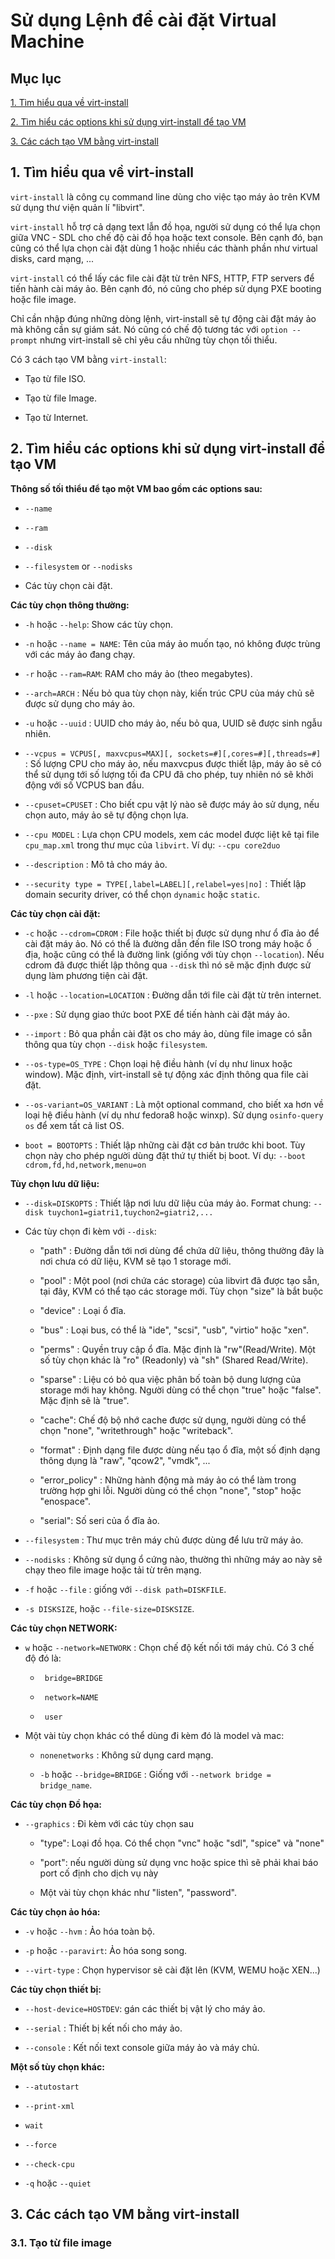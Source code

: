# Sử dụng Lệnh để cài đặt Virtual Machine

## Mục lục

[1. Tìm hiểu qua về virt-install](#tim-hieu)

[2. Tìm hiểu các options khi sử dụng virt-install để tạo VM](#option)

[3. Các cách tạo VM bằng virt-install](#tao-vm)

## <a name ="tim-hieu"> </a> 1. Tìm hiểu qua về virt-install

`virt-install` là công cụ command line dùng cho việc tạo máy ảo trên KVM sử dụng thư viện quản lí "libvirt".

`virt-install` hỗ trợ cả dạng text lẫn đồ họa, người sử dụng có thể lựa chọn giữa VNC - SDL cho chế độ cài đồ họa hoặc text console. Bên cạnh đó, bạn cũng có thể lựa chọn cài đặt dùng 1 hoặc nhiều các thành phần như virtual disks, card mạng, ...

`virt-install` có thể lấy các file cài đặt từ trên NFS, HTTP, FTP servers để tiến hành cài máy ảo. Bên cạnh đó, nó cũng cho phép sử dụng PXE booting hoặc file image.

Chỉ cần nhập đúng những dòng lệnh, virt-install sẽ tự động cài đặt máy ảo mà không cần sự giám sát. Nó cũng có chế độ tương tác với `option --prompt` nhưng virt-install sẽ chỉ yêu cầu những tùy chọn tối thiểu.

Có 3 cách tạo VM bằng `virt-install`:

- Tạo từ file ISO.

- Tạo từ file Image.

- Tạo từ Internet.

##  <a name ="option"> </a> 2. Tìm hiểu các options khi sử dụng virt-install để tạo VM

**Thông số tối thiểu để tạo một VM bao gồm các options sau:**

- `--name`

- `--ram`

- `--disk`

- `--filesystem` or `--nodisks`

- Các tùy chọn cài đặt.

**Các tùy chọn thông thường:**

- `-h` hoặc `--help`: Show các tùy chọn.

- `-n` hoặc `--name = NAME`: Tên của máy ảo muốn tạo, nó không được trùng với các máy ảo đang chạy.

- `-r` hoặc `--ram=RAM`: RAM cho máy ảo (theo megabytes).

- `--arch=ARCH` : Nếu bỏ qua tùy chọn này, kiến trúc CPU của máy chủ sẽ được sử dụng cho máy ảo.

- `-u` hoặc `--uuid` : UUID cho máy ảo, nếu bỏ qua, UUID sẽ được sinh ngẫu nhiên.

- `--vcpus = VCPUS[, maxvcpus=MAX][, sockets=#][,cores=#][,threads=#]` : Số lượng CPU cho máy ảo, nếu maxvcpus được thiết lập, máy ảo sẽ có thể sử dụng tới số lượng tối đa CPU đã cho phép, tuy nhiên nó sẽ khởi động với số VCPUS ban đầu.

- `--cpuset=CPUSET` : Cho biết cpu vật lý nào sẽ được máy ảo sử dụng, nếu chọn auto, máy ảo sẽ tự động chọn lựa.

- `--cpu MODEL` : Lựa chọn CPU models, xem các model được liệt kê tại file `cpu_map.xml` trong thư mục của `libvirt`. Ví dụ: `--cpu core2duo`

- `--description` : Mô tả cho máy ảo.

- `--security type = TYPE[,label=LABEL][,relabel=yes|no]` : Thiết lập domain security driver, có thể chọn `dynamic` hoặc `static`.

**Các tùy chọn cài đặt:**

- `-c` hoặc `--cdrom=CDROM` : File hoặc thiết bị được sử dụng như ổ đĩa ảo để cài đặt máy ảo. Nó có thể là đường dẫn đến file ISO trong máy hoặc ổ địa, hoặc cũng có thể là đường link (giống với tùy chọn `--location`). Nếu cdrom đã được thiết lập thông qua `--disk` thì nó sẽ mặc định được sử dụng làm phương tiện cài đặt.

- `-l` hoặc `--location=LOCATION` : Đường dẫn tới file cài đặt từ trên internet.

- `--pxe` : Sử dụng giao thức boot PXE để tiến hành cài đặt máy ảo.

- `--import` : Bỏ qua phần cài đặt os cho máy ảo, dùng file image có sẵn thông qua tùy chọn `--disk` hoặc `filesystem`.

- `--os-type=OS_TYPE` : Chọn loại hệ điều hành (ví dụ như linux hoặc window). Mặc định, virt-install sẽ tự động xác định thông qua file cài đặt.

- `--os-variant=OS_VARIANT` : Là một optional command, cho biết xa hơn về loại hệ điều hành (ví dụ như fedora8 hoặc winxp). Sử dụng `osinfo-query os` để xem tất cả list OS.

- `boot = BOOTOPTS` : Thiết lập những cài đặt cơ bản trước khi boot. Tùy chọn này cho phép người dùng đặt thứ tự thiết bị boot. Ví dụ: `--boot cdrom,fd,hd,network,menu=on`

**Tùy chọn lưu dữ liệu:**

- `--disk=DISKOPTS` : Thiết lập nơi lưu dữ liệu của máy ảo. Format chung: `--disk tuychon1=giatri1,tuychon2=giatri2,...`

- Các tùy chọn đi kèm với `--disk`:

    - "path" : Đường dẫn tới nơi dùng để chứa dữ liệu, thông thường đây là nơi chưa có dữ liệu, KVM sẽ tạo 1 storage mới.

    - "pool" : Một pool (nơi chứa các storage) của libvirt đã được tạo sẵn, tại đây, KVM có thể tạo các storage mới. Tùy chọn "size" là bắt buộc

    - "device" : Loại ổ đĩa.

    - "bus" : Loại bus, có thể là "ide", "scsi", "usb", "virtio" hoặc "xen".

    - "perms" : Quyền truy cập ổ đĩa. Mặc định là "rw"(Read/Write). Một số tùy chọn khác là "ro" (Readonly) và "sh" (Shared Read/Write).

    - "sparse" : Liệu có bỏ qua việc phân bố toàn bộ dung lượng của storage mới hay không. Người dùng có thể chọn "true" hoặc "false". Mặc định sẽ là "true".

    - "cache": Chế độ bộ nhớ cache được sử dụng, người dùng có thể chọn "none", "writethrough" hoặc "writeback".

    - "format" : Định dạng file được dùng nếu tạo ổ đĩa, một số định dạng thông dụng là "raw", "qcow2", "vmdk", ...

    - "error_policy" : Những hành động mà máy ảo có thể làm trong trường hợp ghi lỗi. Người dùng có thể chọn "none", "stop" hoặc "enospace".

    - "serial": Số seri của ổ đĩa ảo.

- `--filesystem` : Thư mục trên máy chủ được dùng để lưu trữ máy ảo.

- `--nodisks` : Không sử dụng ổ cứng nào, thường thì những máy ao này sẽ chạy theo file image hoặc tải từ trên mạng.

- `-f` hoặc `--file` : giống với `--disk path=DISKFILE`.

- `-s DISKSIZE`, hoặc `--file-size=DISKSIZE`.

**Các tùy chọn NETWORK:**

- `w` hoặc `--network=NETWORK` : Chọn chế độ kết nối tới máy chủ. Có 3 chế độ đó là:

    - ` bridge=BRIDGE`

    - ` network=NAME`
    
    - ` user`

- Một vài tùy chọn khác có thể dùng đi kèm đó là model và mac:

    - `nonenetworks` : Không sử dụng card mạng.

    - `-b` hoặc `--bridge=BRIDGE` : Giống với `--network bridge = bridge_name`.

**Các tùy chọn Đồ họa:**

- `--graphics` : Đi kèm với các tùy chọn sau

    - "type": Loại đồ họa. Có thể chọn "vnc" hoặc "sdl", "spice" và "none"

    - "port": nếu người dùng sử dụng vnc hoặc spice thì sẽ phải khai báo port cố định cho dịch vụ này

    - Một vài tùy chọn khác như "listen", "password".

**Các tùy chọn ảo hóa:**

- `-v` hoặc `--hvm` : Ảo hóa toàn bộ.

- `-p` hoặc `--paravirt`: Ảo hóa song song.

- `--virt-type` : Chọn hypervisor sẽ cài đặt lên (KVM, WEMU hoặc XEN...)

**Các tùy chọn thiết bị:**

- `--host-device=HOSTDEV`: gán các thiết bị vật lý cho máy ảo.

- `--serial` : Thiết bị kết nối cho máy ảo.

- `--console` : Kết nối text console giữa máy ảo và máy chủ.

**Một số tùy chọn khác:**

- `--atutostart`

- `--print-xml`

- `wait`

- `--force`

- `--check-cpu`

- `-q` hoặc `--quiet`

## <a name ="#tao-vm"> </a> 3. Các cách tạo VM bằng virt-install

### 3.1. Tạo từ file image

